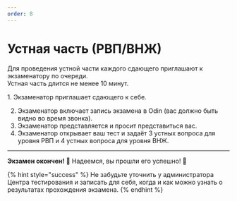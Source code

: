 ```yaml
---
order: 8
---
```


# Устная часть (РВП/ВНЖ)

Для проведения устной части каждого сдающего приглашают к экзаменатору по очереди.\
Устная часть длится не менее 10 минут.

&#x20; 1\.   Экзаменатор приглашает сдающего к себе.

2. Экзаменатор включает запись экзамена в Odin  (вас должно быть видно во время звонка).
3. Экзаменатор представляется и просит представиться вас.
4. Экзаменатор открывает ваш тест и задаёт 3 устных вопроса для уровня РВП и 4 устных вопроса для уровня ВНЖ.

***

**Экзамен окончен!** :clap: Надеемся, вы прошли его успешно!  :tada:&#x20;

{% hint style="success" %}
Не забудьте уточнить у администратора Центра тестирования и записать для себя, когда и как можно узнать о результатах прохождения экзамена.
{% endhint %}